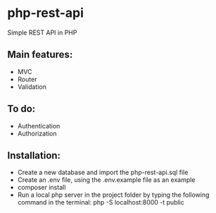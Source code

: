 # php-rest-api
Simple REST API in PHP

## Main features:
* MVC
* Router
* Validation

## To do:
* Authentication
* Authorization

## Installation:
* Create a new database and import the php-rest-api.sql file
* Create an .env file, using the .env.example file as an example
* composer install
* Run a local php server in the project folder by typing the following command in the terminal: php -S localhost:8000 -t public
